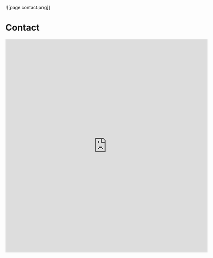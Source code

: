 ![[page.contact.png]]
# Contact

<div align="center">
	<iframe src="https://docs.google.com/forms/d/e/1FAIpQLSe_sU9ue8MXT9Vf1B4JEkXSeFM3gJ6LTC9pLA4UJebrXWS2pQ/viewform?embedded=true" width="640" height="674" frameborder="0" marginheight="0" marginwidth="0">Loading…</iframe>
</div>